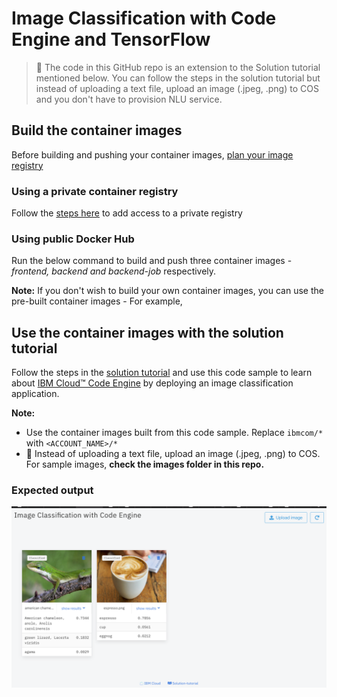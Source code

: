 # Image Classification with Code Engine and TensorFlow
> 🔆 The code in this GitHub repo is an extension to the Solution tutorial mentioned below. You can follow the steps in the solution tutorial but instead of uploading a text file, upload an image (.jpeg, .png) to COS and you don't have to provision NLU service. 

## Build the container images

Before building and pushing your container images, [plan your image registry](https://cloud.ibm.com/docs/codeengine?topic=codeengine-plan-image)

### Using a private container registry

Follow the [steps here](https://cloud.ibm.com/docs/codeengine?topic=codeengine-add-registry) to add access to a private registry

### Using public Docker Hub

Run the below command to build and push three container images - _frontend, backend and backend-job_ respectively.
 
**Note:**
 If you don't wish to build your own container images, you can use the pre-built container images -  For example,
  
  
  

## Use the container images with the solution tutorial

Follow the steps in the [solution tutorial](https://cloud.ibm.com/docs/solution-tutorials?topic=solution-tutorials-text-analysis-code-engine) and use this code sample to learn about [IBM Cloud™ Code Engine](https://cloud.ibm.com/codeengine/overview) by deploying an image classification application.

**Note:**
- Use the container images built from this code sample. Replace `ibmcom/*` with `<ACCOUNT_NAME>/*`
- 🔆 Instead of uploading a text file, upload an image (.jpeg, .png) to COS. For sample images, **check the images folder in this repo.**

### Expected output

![](images/output.png)

